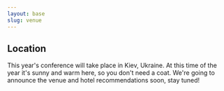```yaml
---
layout: base
slug: venue
---
```


<h2>Location</h2>
<p>
  This year's conference will take place in Kiev, Ukraine. At this time of the year it's sunny and warm here, so you don't need a coat.
  We're going to announce the venue and hotel recommendations soon, stay tuned!
</p>
